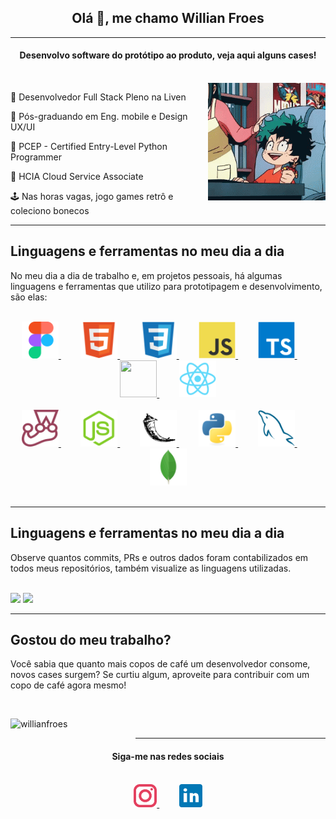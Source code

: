 <h2 align='center'><b>Olá 👋, me chamo Willian Froes</b></h2>
<hr />

<div>
    <h4 align='center'><b>Desenvolvo software do protótipo ao produto, veja aqui alguns cases!</b></h4>
    <br />
    <img align='right' width='188px' height='188px' src='src/img/profile.gif' />
    <div align="left">
        <p>🔭 Desenvolvedor Full Stack Pleno na Liven</p>
        <p>📕 Pós-graduando em Eng. mobile e Design UX/UI</p>
        <p>🏅 PCEP - Certified Entry-Level Python Programmer</p>
        <p>🏅 HCIA Cloud Service Associate</p>
        <p>🕹️ Nas horas vagas, jogo games retrô e coleciono bonecos</p>
    </div>
</div>
<hr />
<div>
    <h2><b>Linguagens e ferramentas no meu dia a dia</b></h2>
    <p>No meu dia a dia de trabalho e, em projetos pessoais, há algumas linguagens e ferramentas que utilizo para prototipagem e desenvolvimento, são elas:</p>
    <br />
    <div align='center'>
        <a href='https://www.figma.com/'>
            <img height='59px' width='59px' src="https://raw.githubusercontent.com/devicons/devicon/master/icons/figma/figma-original.svg" />
        </a>
        &nbsp;
        &nbsp;
        &nbsp;
        &nbsp;
        <a href='https://developer.mozilla.org/en-US/docs/Web/HTML'>
            <img height='59px' width='59px' src="https://raw.githubusercontent.com/devicons/devicon/master/icons/html5/html5-original.svg" />
        </a>
        &nbsp;
        &nbsp;
        &nbsp;
        &nbsp;
        <a href='https://developer.mozilla.org/pt-BR/docs/Web/CSS'>
            <img height='59px' width='59px' src="https://raw.githubusercontent.com/devicons/devicon/master/icons/css3/css3-original.svg" />
        </a>
        &nbsp;
        &nbsp;
        &nbsp;
        &nbsp;
        <a href='https://developer.mozilla.org/pt-BR/docs/Web/JavaScript'>
            <img height='59px' width='59px' src="https://raw.githubusercontent.com/devicons/devicon/master/icons/javascript/javascript-original.svg" />
        </a>
        &nbsp;
        &nbsp;
        &nbsp;
        &nbsp;
        <a href='https://www.typescriptlang.org/'>
            <img height='59px' width='59px' src="https://raw.githubusercontent.com/devicons/devicon/master/icons/typescript/typescript-original.svg" />
        </a>
        &nbsp;
        &nbsp;
        &nbsp;
        &nbsp;
        <a href='https://reactnative.dev/'>
            <img height='59px' width='59px' src="https://seeklogo.com/images/R/react-native-logo-221C671C70-seeklogo.com.png" />
        </a>
        &nbsp;
        &nbsp;
        &nbsp;
        &nbsp;
        <a href='https://reactjs.org/'>
            <img height='59px' width='59px' src="https://raw.githubusercontent.com/devicons/devicon/master/icons/react/react-original.svg" />
        </a>
    </div>
    <br />
    <div align='center'>
        <a href='https://jestjs.io/'>
            <img height='59px' width='59px' src="https://raw.githubusercontent.com/devicons/devicon/master/icons/jest/jest-plain.svg" />
        </a>
        &nbsp;
        &nbsp;
        &nbsp;
        &nbsp;
        <a href='https://nodejs.org/'>
            <img height='59px' width='59px' src="https://raw.githubusercontent.com/devicons/devicon/master/icons/nodejs/nodejs-original.svg" />
        </a>
        &nbsp;
        &nbsp;
        &nbsp;
        &nbsp;
        <a href='https://flask.palletsprojects.com/en/2.2.x/'>
            <img height='59px' width='59px' src="https://raw.githubusercontent.com/devicons/devicon/master/icons/flask/flask-original.svg" />
        </a>
        &nbsp;
        &nbsp;
        &nbsp;
        &nbsp;
        <a href='https://www.python.org/'>
            <img height='59px' width='59px' src="https://raw.githubusercontent.com/devicons/devicon/master/icons/python/python-original.svg" />
        </a>
        &nbsp;
        &nbsp;
        &nbsp;
        &nbsp;
        <a href='https://www.mysql.com/'>
            <img height='59px' width='59px' src="https://raw.githubusercontent.com/devicons/devicon/master/icons/mysql/mysql-original.svg" />
        </a>
        &nbsp;
        &nbsp;
        &nbsp;
        &nbsp;
        <a href='https://www.mongodb.com/'>
            <img height='59px' width='59px' src="https://raw.githubusercontent.com/devicons/devicon/master/icons/mongodb/mongodb-original.svg" />
        </a>
    </div>
    <br />
</div>
<hr />
<div>
<h2><b>Linguagens e ferramentas no meu dia a dia</b></h2>
    <p>Observe quantos commits, PRs e outros dados foram contabilizados em todos meus repositórios, também visualize as linguagens utilizadas.</p>
    <br />
    <div>
        <img width='60%' src="https://github-readme-stats.vercel.app/api?username=willian-froes&show_icons=true&count_private=true&hide_border=false&locale=pt-br&border_color=6F6E76&title_color=B63339&icon_color=B63339&text_color=c9d1d9&bg_color=00000000" /> 
        <img align='top' width='38%' src="https://github-readme-stats.vercel.app/api/top-langs/?username=willian-froes&layout=compact&hide_border=false&locale=pt-br&border_color=6F6E76&title_color=B63339&text_color=B63339&bg_color=00000000" />
    </div>
</div>
<hr />
<div>
    <h2><b>Gostou do meu trabalho?</b></h2>
    <p>Você sabia que quanto mais copos de café um desenvolvedor consome, novos cases surgem? Se curtiu algum, aproveite para contribuir com um copo de café agora mesmo!</p>
    <br />
    <p><a href="https://www.buymeacoffee.com/willianfroes"> <img align="left" src="https://cdn.buymeacoffee.com/buttons/v2/default-yellow.png" height="48" width="200" alt="willianfroes" /></a></p>
    <br />
</div>
<hr />
<div>
    <h4 align='center'><b>Siga-me nas redes sociais</b></h4>
    <br />
    <div align='center'>
        <a href="https://www.instagram.com/willian.froes/">
            <img height='37px' width='37px' src="src/img/instagram_icon.png" />
        </a>
        &nbsp;
        &nbsp;
        &nbsp;
        &nbsp;
        <a href="https://www.linkedin.com/in/willian-froes/">
            <img height='37px' width='37px' src="src/img/linkedin_icon.png" />
        </a>
    </div>
</div>